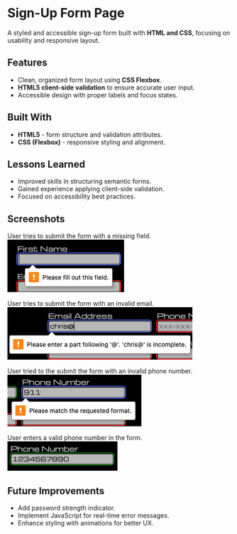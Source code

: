 # Sign-Up Form Page
A styled and accessible sign-up form built with **HTML and CSS**, focusing on 
usability and responsive layout.

## Features
- Clean, organized form layout using **CSS Flexbox**.
- **HTML5 client-side validation** to ensure accurate user input.
- Accessible design with proper labels and focus states.

## Built With
- **HTML5** - form structure and validation attributes.
- **CSS (Flexbox)** - responsive styling and alignment.

## Lessons Learned
- Improved skills in structuring semantic forms.
- Gained experience applying client-side validation.
- Focused on accessibility best practices.

## Screenshots
User tries to submit the form with a missing field.  
![alt text](/screenshots/image.png)

User tries to submit the form with an invalid email.  
![alt text](/screenshots/image-1.png)

User tried to the submit the form with an invalid phone number.  
![alt text](/screenshots/image-2.png)

User enters a valid phone number in the form.  
![alt text](/screenshots/image-3.png)

## Future Improvements
- Add password strength indicator.
- Implement JavaScript for real-time error messages.
- Enhance styling with animations for better UX.
